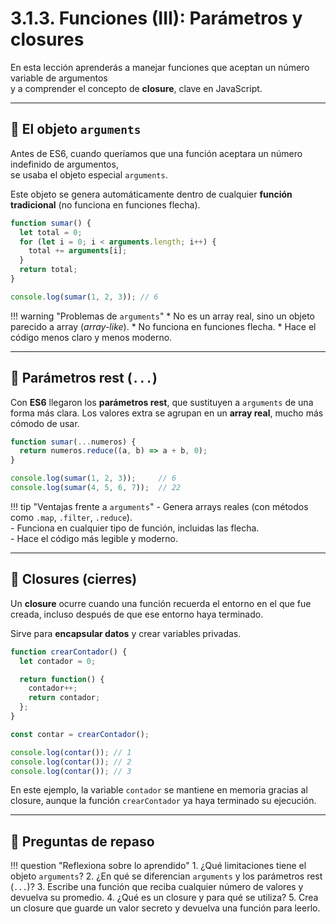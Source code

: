 # 3.1.3. Funciones (III): Parámetros y closures

En esta lección aprenderás a manejar funciones que aceptan un número variable de argumentos  
y a comprender el concepto de **closure**, clave en JavaScript.

---

## 📌 El objeto `arguments`

Antes de ES6, cuando queríamos que una función aceptara un número indefinido de argumentos,  
se usaba el objeto especial `arguments`.  

Este objeto se genera automáticamente dentro de cualquier **función tradicional** (no funciona en funciones flecha).

```js
function sumar() {
  let total = 0;
  for (let i = 0; i < arguments.length; i++) {
    total += arguments[i];
  }
  return total;
}

console.log(sumar(1, 2, 3)); // 6
```

!!! warning "Problemas de `arguments`"
    * No es un array real, sino un objeto parecido a array (*array-like*).
    * No funciona en funciones flecha.
    * Hace el código menos claro y menos moderno.

---

## 📌 Parámetros rest (`...`)

Con **ES6** llegaron los **parámetros rest**, que sustituyen a `arguments` de una forma más clara.
Los valores extra se agrupan en un **array real**, mucho más cómodo de usar.

```js
function sumar(...numeros) {
  return numeros.reduce((a, b) => a + b, 0);
}

console.log(sumar(1, 2, 3));     // 6
console.log(sumar(4, 5, 6, 7));  // 22
```

!!! tip "Ventajas frente a `arguments`"
    - Genera arrays reales (con métodos como `.map`, `.filter`, `.reduce`).  
    - Funciona en cualquier tipo de función, incluidas las flecha.  
    - Hace el código más legible y moderno.  

---

## 📌 Closures (cierres)

Un **closure** ocurre cuando una función recuerda el entorno en el que fue creada,
incluso después de que ese entorno haya terminado.

Sirve para **encapsular datos** y crear variables privadas.

```js
function crearContador() {
  let contador = 0;

  return function() {
    contador++;
    return contador;
  };
}

const contar = crearContador();

console.log(contar()); // 1
console.log(contar()); // 2
console.log(contar()); // 3
```

En este ejemplo, la variable `contador` se mantiene en memoria gracias al closure,
aunque la función `crearContador` ya haya terminado su ejecución.

---

## 📝 Preguntas de repaso

!!! question "Reflexiona sobre lo aprendido"
    1. ¿Qué limitaciones tiene el objeto `arguments`?
    2. ¿En qué se diferencian `arguments` y los parámetros rest (`...`)?
    3. Escribe una función que reciba cualquier número de valores y devuelva su promedio.
    4. ¿Qué es un closure y para qué se utiliza?
    5. Crea un closure que guarde un valor secreto y devuelva una función para leerlo.